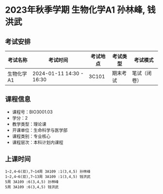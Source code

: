 # 2023年秋季学期 生物化学A1 孙林峰, 钱洪武




## 考试安排

| 考试名称 | 考试时间 | 考试地点 | 考试类型 | 考试模式 |
| -------- | -------- | -------- | -------- | -------- |
| 生物化学A1 | 2024-01-11 14:30 - 16:30 | 3C101 | 期末考试 | 笔试（闭卷） |





## 课程信息

- 课程号：BIO3001.03
- 学分：2
- 教学类型：理论课
- 开课单位：生命科学与医学部
- 课程类别：专业核心
- 课程层次：本科计划内课程

## 上课时间

```
1~2,4~6(双),7~14周 3A109 :1(3,4,5) 孙林峰
1~2,4~6(双),7~13周 3A109 :1(3,4,5) 钱洪武
5周 3A109 :6(3,4,5) 孙林峰
5周 3A109 :6(3,4,5) 钱洪武
```

